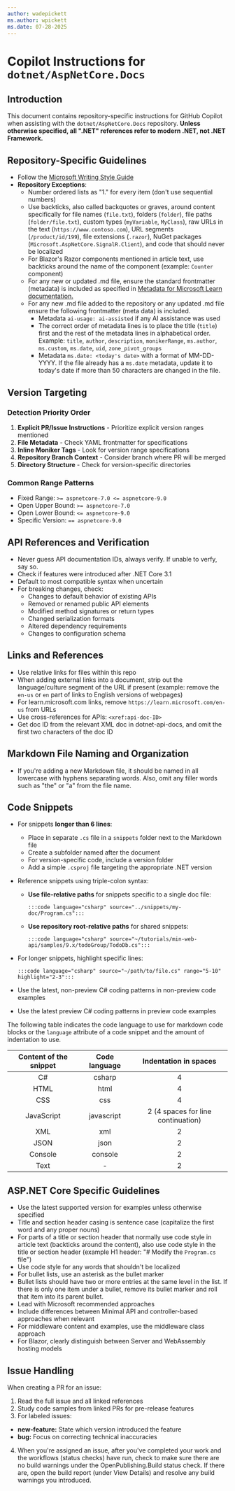 ```yaml
---
author: wadepickett
ms.author: wpickett
ms.date: 07-28-2025
---
```


# Copilot Instructions for `dotnet/AspNetCore.Docs`

## Introduction

This document contains repository-specific instructions for GitHub Copilot when assisting with the `dotnet/AspNetCore.Docs` repository. **Unless otherwise specified, all ".NET" references refer to modern .NET, not .NET Framework.**

## Repository-Specific Guidelines

- Follow the [Microsoft Writing Style Guide](https://learn.microsoft.com/en-us/style-guide/welcome/)
- **Repository Exceptions**:
  - Number ordered lists as "1." for every item (don't use sequential numbers)
  - Use backticks, also called backquotes or graves, around content specifically for file names (`file.txt`), folders (`folder`), file paths (`folder/file.txt`), custom types (`myVariable`, `MyClass`), raw URLs in the text (`https://www.contoso.com`), URL segments (`/product/id/199`), file extensions (`.razor`), NuGet packages (`Microsoft.AspNetCore.SignalR.Client`), and code that should never be localized
  - For Blazor's Razor components mentioned in article text, use backticks around the name of the component (example: `Counter` component)
  - For any new or updated .md file, ensure the standard frontmatter (metadata) is included as specified in [Metadata for Microsoft Learn documentation.](https://learn.microsoft.com/en-us/contribute/content/metadata)
  - For any new .md file added to the repository or any updated .md file ensure the following frontmatter (meta data) is included.
    - Metadata `ai-usage: ai-assisted` if any AI assistance was used
    - The correct order of metadata lines is to place the title (`title`) first and the rest of the metadata lines in alphabetical order. Example: `title`, `author`, `description`, `monikerRange`, `ms.author`, `ms.custom`, `ms.date`, `uid`, `zone_pivot_groups`
    - Metadata `ms.date: <today's date>` with a format of MM-DD-YYYY.  If the file already has a `ms.date` metadata, update it to today's date if more than 50 characters are changed in the file.
    
## Version Targeting

### Detection Priority Order
1. **Explicit PR/Issue Instructions** - Prioritize explicit version ranges mentioned
2. **File Metadata** - Check YAML frontmatter for specifications
3. **Inline Moniker Tags** - Look for version range specifications
4. **Repository Branch Context** - Consider branch where PR will be merged
5. **Directory Structure** - Check for version-specific directories

### Common Range Patterns
- Fixed Range: `>= aspnetcore-7.0 <= aspnetcore-9.0`
- Open Upper Bound: `>= aspnetcore-7.0`
- Open Lower Bound: `<= aspnetcore-9.0`
- Specific Version: `== aspnetcore-9.0`

## API References and Verification

- Never guess API documentation IDs, always verify. If unable to verfy, say so.
- Check if features were introduced after .NET Core 3.1
- Default to most compatible syntax when uncertain
- For breaking changes, check:
  - Changes to default behavior of existing APIs
  - Removed or renamed public API elements
  - Modified method signatures or return types
  - Changed serialization formats
  - Altered dependency requirements
  - Changes to configuration schema

## Links and References

- Use relative links for files within this repo
- When adding external links into a document, strip out the language/culture segment of the URL if present (example: remove the `en-us` or `en` part of links to English versions of webpages)
- For learn.microsoft.com links, remove `https://learn.microsoft.com/en-us` from URLs
- Use cross-references for APIs: `<xref:api-doc-ID>`
- Get doc ID from the relevant XML doc in dotnet-api-docs, and omit the first two characters of the doc ID

## Markdown File Naming and Organization

- If you're adding a new Markdown file, it should be named in all lowercase with hyphens separating words. Also, omit any filler words such as "the" or "a" from the file name.
  
## Code Snippets

- For snippets **longer than 6 lines**:
  - Place in separate `.cs` file in a `snippets` folder next to the Markdown file
  - Create a subfolder named after the document
  - For version-specific code, include a version folder
  - Add a simple `.csproj` file targeting the appropriate .NET version

- Reference snippets using triple-colon syntax:
  - **Use file-relative paths** for snippets specific to a single doc file:
    ```
    :::code language="csharp" source="../snippets/my-doc/Program.cs":::
    ```
  - **Use repository root-relative paths** for shared snippets:
    ```
    :::code language="csharp" source="~/tutorials/min-web-api/samples/9.x/todoGroup/TodoDb.cs":::
    ```
- For longer snippets, highlight specific lines:
  ```
  :::code language="csharp" source="~/path/to/file.cs" range="5-10" highlight="2-3":::
  ```
- Use the latest, non-preview C# coding patterns in non-preview code examples
- Use the latest preview C# coding patterns in preview code examples

The following table indicates the code language to use for markdown code blocks or the `language` attribute of a code snippet and the amount of indentation to use.

Content of the snippet | Code language | Indentation in spaces
:---: | :---: | :---:
C# | csharp | 4
HTML | html | 4
CSS | css | 4
JavaScript | javascript | 2 (4 spaces for line continuation)
XML | xml | 2
JSON | json | 2
Console | console | 2
Text | - | 2

## ASP.NET Core Specific Guidelines

- Use the latest supported version for examples unless otherwise specified
- Title and section header casing is sentence case (capitalize the first word and any proper nouns)
- For parts of a title or section header that normally use code style in article text (backticks around the content), also use code style in the title or section header (example H1 header: "# Modify the `Program.cs` file")
- Use code style for any words that shouldn't be localized
- For bullet lists, use an asterisk as the bullet marker
- Bullet lists should have two or more entries at the same level in the list. If there is only one item under a bullet, remove its bullet marker and roll that item into its parent bullet.
- Lead with Microsoft recommended approaches
- Include differences between Minimal API and controller-based approaches when relevant
- For middleware content and examples, use the middleware class approach
- For Blazor, clearly distinguish between Server and WebAssembly hosting models

## Issue Handling

When creating a PR for an issue:
1. Read the full issue and all linked references
2. Study code samples from linked PRs for pre-release features
3. For labeled issues:
 - **new-feature:** State which version introduced the feature
 - **bug:** Focus on correcting technical inaccuracies
4. When you're assigned an issue, after you've completed your work and the workflows (status checks) have run, check to make sure there are no build warnings under the OpenPublishing.Build status check. If there are, open the build report (under View Details) and resolve any build warnings you introduced.


